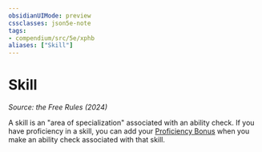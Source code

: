 ```yaml
---
obsidianUIMode: preview
cssclasses: json5e-note
tags:
- compendium/src/5e/xphb
aliases: ["Skill"]
---
```

# Skill
*Source: the Free Rules (2024)* 

A skill is an "area of specialization" associated with an ability check. If you have proficiency in a skill, you can add your [Proficiency Bonus](proficiency-xphb.md) when you make an ability check associated with that skill.